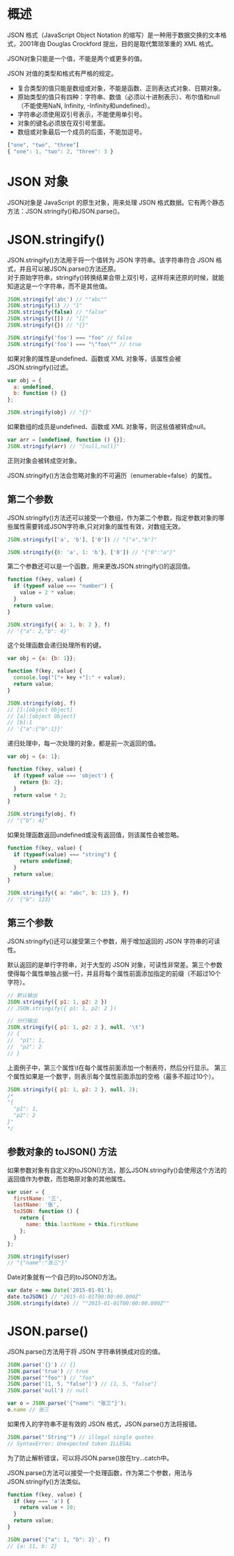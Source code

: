 # 概述
JSON 格式（JavaScript Object Notation 的缩写）是一种用于数据交换的文本格式，2001年由 Douglas Crockford 提出，目的是取代繁琐笨重的 XML 格式。

JSON对象只能是一个值，不能是两个或更多的值。

JSON 对值的类型和格式有严格的规定。
* 复合类型的值只能是数组或对象，不能是函数、正则表达式对象、日期对象。
* 原始类型的值只有四种：字符串、数值（必须以十进制表示）、布尔值和null（不能使用NaN, Infinity, -Infinity和undefined）。
* 字符串必须使用双引号表示，不能使用单引号。
* 对象的键名必须放在双引号里面。
* 数组或对象最后一个成员的后面，不能加逗号。
```js
["one", "two", "three"]
{ "one": 1, "two": 2, "three": 3 }
```

# JSON 对象
JSON对象是 JavaScript 的原生对象，用来处理 JSON 格式数据。它有两个静态方法：JSON.stringify()和JSON.parse()。

# JSON.stringify()
JSON.stringify()方法用于将一个值转为 JSON 字符串。该字符串符合 JSON 格式，并且可以被JSON.parse()方法还原。  
对于原始字符串，stringify()转换结果会带上双引号，这样将来还原的时候，就能知道这是一个字符串，而不是其他值。
```js
JSON.stringify('abc') // ""abc""
JSON.stringify(1) // "1"
JSON.stringify(false) // "false"
JSON.stringify([]) // "[]"
JSON.stringify({}) // "{}"

JSON.stringify('foo') === "foo" // false
JSON.stringify('foo') === "\"foo\"" // true
```

如果对象的属性是undefined、函数或 XML 对象等，该属性会被JSON.stringify()过滤。
```js
var obj = {
  a: undefined,
  b: function () {}
};

JSON.stringify(obj) // "{}"
```

如果数组的成员是undefined、函数或 XML 对象等，则这些值被转成null。
```js
var arr = [undefined, function () {}];
JSON.stringify(arr) // "[null,null]"
```

正则对象会被转成空对象。

JSON.stringify()方法会忽略对象的不可遍历（enumerable=false）的属性。

## 第二个参数
JSON.stringify()方法还可以接受一个数组，作为第二个参数，指定参数对象的哪些属性需要转成JSON字符串,只对对象的属性有效，对数组无效。
```js
JSON.stringify(['a', 'b'], ['0']) // "["a","b"]"

JSON.stringify({0: 'a', 1: 'b'}, ['0']) // "{"0":"a"}"
```

第二个参数还可以是一个函数，用来更改JSON.stringify()的返回值。
```js
function f(key, value) {
  if (typeof value === "number") {
    value = 2 * value;
  }
  return value;
}

JSON.stringify({ a: 1, b: 2 }, f)
// '{"a": 2,"b": 4}'
```

这个处理函数会递归处理所有的键。
```js
var obj = {a: {b: 1}};

function f(key, value) {
  console.log("["+ key +"]:" + value);
  return value;
}

JSON.stringify(obj, f)
// []:[object Object]
// [a]:[object Object]
// [b]:1
// '{"a":{"b":1}}'
```
递归处理中，每一次处理的对象，都是前一次返回的值。
```js
var obj = {a: 1};

function f(key, value) {
  if (typeof value === 'object') {
    return {b: 2};
  }
  return value * 2;
}

JSON.stringify(obj, f)
// "{"b": 4}"
```

如果处理函数返回undefined或没有返回值，则该属性会被忽略。
```js
function f(key, value) {
  if (typeof(value) === "string") {
    return undefined;
  }
  return value;
}

JSON.stringify({ a: "abc", b: 123 }, f)
// '{"b": 123}'
```

## 第三个参数
JSON.stringify()还可以接受第三个参数，用于增加返回的 JSON 字符串的可读性。

默认返回的是单行字符串，对于大型的 JSON 对象，可读性非常差。第三个参数使得每个属性单独占据一行，并且将每个属性前面添加指定的前缀（不超过10个字符）。
```js
// 默认输出
JSON.stringify({ p1: 1, p2: 2 })
// JSON.stringify({ p1: 1, p2: 2 })

// 分行输出
JSON.stringify({ p1: 1, p2: 2 }, null, '\t')
// {
// 	"p1": 1,
// 	"p2": 2
// }
```

上面例子中，第三个属性\t在每个属性前面添加一个制表符，然后分行显示。
第三个属性如果是一个数字，则表示每个属性前面添加的空格（最多不超过10个）。
```js
JSON.stringify({ p1: 1, p2: 2 }, null, 2);
/*
"{
  "p1": 1,
  "p2": 2
}"
*/
```

## 参数对象的 toJSON() 方法
如果参数对象有自定义的toJSON()方法，那么JSON.stringify()会使用这个方法的返回值作为参数，而忽略原对象的其他属性。

```js
var user = {
  firstName: '三',
  lastName: '张',
  toJSON: function () {
    return {
      name: this.lastName + this.firstName
    };
  }
};

JSON.stringify(user)
// "{"name":"张三"}"
```

Date对象就有一个自己的toJSON()方法。
```js
var date = new Date('2015-01-01');
date.toJSON() // "2015-01-01T00:00:00.000Z"
JSON.stringify(date) // ""2015-01-01T00:00:00.000Z""
```

# JSON.parse()
JSON.parse()方法用于将 JSON 字符串转换成对应的值。
```js
JSON.parse('{}') // {}
JSON.parse('true') // true
JSON.parse('"foo"') // "foo"
JSON.parse('[1, 5, "false"]') // [1, 5, "false"]
JSON.parse('null') // null

var o = JSON.parse('{"name": "张三"}');
o.name // 张三
```

如果传入的字符串不是有效的 JSON 格式，JSON.parse()方法将报错。
```js
JSON.parse("'String'") // illegal single quotes 
// SyntaxError: Unexpected token ILLEGAL
```

为了防止解析错误，可以将JSON.parse()放在try...catch中。

JSON.parse()方法可以接受一个处理函数，作为第二个参数，用法与JSON.stringify()方法类似。
```js
function f(key, value) {
  if (key === 'a') {
    return value + 10;
  }
  return value;
}

JSON.parse('{"a": 1, "b": 2}', f)
// {a: 11, b: 2}
```





